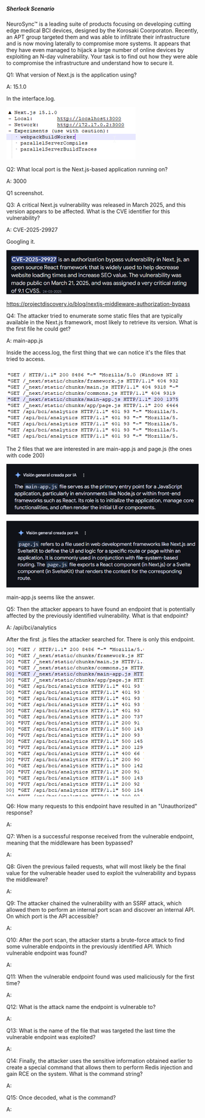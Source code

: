 

##### Sherlock Scenario

NeuroSync™ is a leading suite of products focusing on developing cutting edge medical BCI devices, designed by the Korosaki Coorporaton. Recently, an APT group targeted them and was able to infiltrate their infrastructure and is now moving laterally to compromise more systems. It appears that they have even managed to hijack a large number of online devices by exploiting an N-day vulnerability. Your task is to find out how they were able to compromise the infrastructure and understand how to secure it.



Q1: What version of Next.js is the application using?

A: 15.1.0

In the interface.log.

![](../../Img/Pasted%20image%2020250429152722.png)

Q2: What local port is the Next.js-based application running on?

A: 3000

Q1 screenshot.

Q3: A critical Next.js vulnerability was released in March 2025, and this version appears to be affected. What is the CVE identifier for this vulnerability?

A: CVE-2025-29927

Googling it.

![](../../Img/Pasted%20image%2020250429153028.png)

https://projectdiscovery.io/blog/nextjs-middleware-authorization-bypass

Q4: The attacker tried to enumerate some static files that are typically available in the Next.js framework, most likely to retrieve its version. What is the first file he could get?

A: main-app.js

Inside the access.log, the first thing that we can notice it's the files that tried to access.

![](../../Img/Pasted%20image%2020250429153550.png)

The 2 files that we are interested in are main-app.js and page.js (the ones with code 200)

![](../../Img/Pasted%20image%2020250429153738.png)

![](../../Img/Pasted%20image%2020250429153724.png)

main-app.js seems like the answer.

Q5: Then the attacker appears to have found an endpoint that is potentially affected by the previously identified vulnerability. What is that endpoint?

A: /api/bci/analytics

After the first .js files the attacker searched for. There is only this endpoint.

![](../../Img/Pasted%20image%2020250429153924.png)

Q6: How many requests to this endpoint have resulted in an "Unauthorized" response?

A: 



Q7: When is a successful response received from the vulnerable endpoint, meaning that the middleware has been bypassed?

A: 

Q8: Given the previous failed requests, what will most likely be the final value for the vulnerable header used to exploit the vulnerability and bypass the middleware?

A: 

Q9: The attacker chained the vulnerability with an SSRF attack, which allowed them to perform an internal port scan and discover an internal API. On which port is the API accessible?

A: 

Q10: After the port scan, the attacker starts a brute-force attack to find some vulnerable endpoints in the previously identified API. Which vulnerable endpoint was found?

A: 

Q11: When the vulnerable endpoint found was used maliciously for the first time?

A: 

Q12: What is the attack name the endpoint is vulnerable to?

A: 

Q13: What is the name of the file that was targeted the last time the vulnerable endpoint was exploited?

A: 

Q14: Finally, the attacker uses the sensitive information obtained earlier to create a special command that allows them to perform Redis injection and gain RCE on the system. What is the command string?

A: 

Q15: Once decoded, what is the command?

A: 

